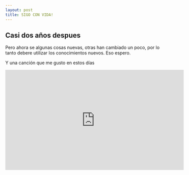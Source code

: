 ```yaml
---
layout: post
title: SIGO CON VIDA!
---
```


## Casi dos años despues

Pero ahora se algunas cosas nuevas, otras han cambiado un poco, por lo tanto debere utilizar los conocimientos nuevos.
Eso espero.

Y una canción que me gusto en estos días
<iframe width="560" height="315" src="https://www.youtube.com/embed/afam2nIae4o?si=GsBNYcwNs44SO5Xc" title="YouTube video player" frameborder="0" allow="accelerometer; autoplay; clipboard-write; encrypted-media; gyroscope; picture-in-picture; web-share" referrerpolicy="strict-origin-when-cross-origin" allowfullscreen></iframe>